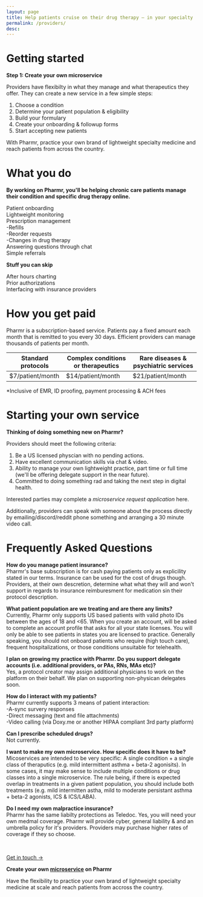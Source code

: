 ```yaml
---
layout: page
title: Help patients cruise on their drug therapy – in your specialty
permalink: /providers/
desc:
---
```

# Getting started

**Step 1: Create your own microservice**

Providers have flexibilty in what they manage and what therapeutics they offer. They can create a new service in a few simple steps: 

1. Choose a condition   
2. Determine your patient population & eligibility  
2. Build your formulary    
3. Create your onboarding & followup forms  
4. Start accepting new patients  

With Pharmr, practice your own brand of lightweight specialty medicine and reach patients from across the country. 

# What you do

**By working on Pharmr, you'll be helping chronic care patients manage their condition and specific drug therapy online.**  

Patient onboarding  
Lightweight monitoring  
Prescription management  
  -Refills  
  -Reorder requests  
  -Changes in drug therapy  
Answering questions through chat  
Simple referrals  

**Stuff you can skip**   

After hours charting  
Prior authorizations  
Interfacing with insurance providers  

# How you get paid  

Pharmr is a subscription-based service. Patients pay a fixed amount each month that is remitted to you every 30 days. Efficient providers can manage thousands of patients per month. 

| Standard protocols | Complex conditions or therapeutics | Rare diseases & psychiatric services |
|--------------------|------------------------------------|--------------------------------------|
| $7/patient/month   | $14/patient/month                  | $21/patient/month                    |

*Inclusive of EMR, ID proofing, payment processing & ACH fees  

# Starting your own service

**Thinking of doing something new on Pharmr?**  

Providers should meet the following criteria:  
1. Be a US licensed physcian with no pending actions.  
2. Have excellent communication skills via chat & video.  
3. Ability to manage your own lightweight practice, part time or full time (we'll be offering delegate support in the near future).  
4. Committed to doing something rad and taking the next step in digital health.  

Interested parties may complete a *microservice request application* here.  

Additionally, providers can speak with someone about the process directly by emailing/discord/reddit phone something and arranging a 30 minute video call. 

# Frequently Asked Questions   

**How do you manage patient insurance?**  
Pharmr's base subscription is for cash paying patients only as explicility stated in our terms. Insurance can be used for the cost of drugs though. Providers, at their own descretion, determine what what they will and won't support in regards to insurance reimburesment for medication sin their protocol description.  

**What patient population are we treating and are there any limits?**  
Currently, Pharmr only supports US based patients with valid photo IDs between the ages of 18 and <65. When you create an account, will be asked to complete an account profile that asks for all your state licenses. You will only be able to see patients in states you are licensed to practice. Generally speaking, you should not onboard patients who require (high touch care), frequent hospitalizations, or those conditions unsuitable for telehealth.  

**I plan on growing my practice with Pharmr. Do you support delegate accounts (i.e. additional providers, or PAs, RNs, MAs etc)?**  
Yes, a protocol creator may assign additional physicians to work on the platform on their behalf. We plan on supporting non-physican delegates soon.  

**How do I interact with my patients?**  
Pharmr currently supports 3 means of patient interaction:  
  -A-sync survery responses  
  -Direct messaging (text and file attachments)  
  -Video calling (via Doxy.me or another HIPAA compliant 3rd party platform)  
  
**Can I prescribe scheduled drugs?**  
Not currently.  

**I want to make my own microservice. How specific does it have to be?**  
Micoservices are intended to be very specific: A single condition + a single class of theraputics (e.g. mild intermittent asthma + beta-2 agonisits). In some cases, it may make sense to include multiple conditions or drug classes into a single microservice. The rule being, if there is expected overlap in treatments in a given patient population, you should include both treatments (e.g. mild intermitten astha, mild to moderate persistant asthma + beta-2 agonists, ICS & ICS/LABA).  

**Do I need my own malpractice insurance?**  
Pharmr has the same liabilty protections as Teledoc. Yes, you will need your own medmal coverage. Pharmr will provide cyber, general liability & and an umbrella policy for it's providers. Providers may purchase higher rates of coverage if they so choose.  

<br>
<p class="largetype">
  <a href="{{ '/getting-started.html' | relative_url }}">Get in touch →</a>
</p>


**Create your own [microservice](https://cranky-johnson-407f0c.netlify.app/cgrpmigraine.html) on Pharmr**  

Have the flexibility to practice your own brand of lightweight specialty medicine at scale and reach patients from accross the country. 
